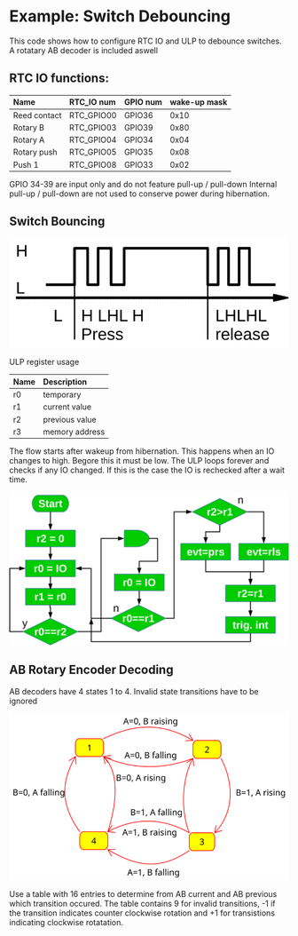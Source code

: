 # Example: Switch Debouncing

This code shows how to configure RTC IO and ULP to debounce switches.
A rotatary AB decoder is included aswell 

## RTC IO functions:

|Name|RTC_IO num|GPIO num|wake-up mask|
|:-|:-|:-|:-|
Reed contact|RTC_GPIO00|GPIO36|0x10|
|Rotary B|RTC_GPIO03|GPIO39|0x80|
|Rotary A|RTC_GPIO04|GPIO34|0x04|
|Rotary push|RTC_GPIO05|GPIO35|0x08|
|Push 1|RTC_GPIO08|GPIO33|0x02|

GPIO 34-39 are input only and do not feature pull-up / pull-down
Internal pull-up / pull-down are not used to conserve power during
hibernation.

## Switch Bouncing
![ ](SwitchBounce.svg  "Switch bouning")

ULP register usage

|Name|Description|
|:-|:-|
|r0|temporary|
|r1|current value|
|r2|previous value|
|r3|memory address|

The flow starts after wakeup from hibernation. This happens when 
an IO changes to high. Begore this it must be low. The ULP loops forever
and checks if any IO changed. If this is the case the IO is rechecked after a wait time.

![ ](SwitchBounceFlow.svg  "Switch debounce flow")

## AB Rotary Encoder Decoding

AB decoders have 4 states 1 to 4. Invalid state transitions have to be ignored

![ ](ABdecoding.svg  "AB encoder states")

Use a table with 16 entries to determine from AB current and AB previous which transition occured. The table contains 9 for invalid transitions, -1 if the transition indicates counter clockwise rotation and +1 for transistions indicating clockwise rotatation.  
